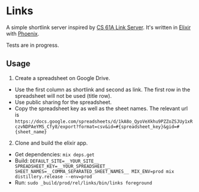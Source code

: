 # Links

A simple shortlink server inspired by [CS 61A Link Server](https://github.com/Cal-CS-61A-Staff/links). It's written in [Elixir](https://elixir-lang.org) with [Phoenix](https://phoenixframework.org).

Tests are in progress.

## Usage
1. Create a spreadsheet on Google Drive.
  - Use the first column as shortlink and second as link. The first row in the spreadsheet will not be used (title row).
  - Use public sharing for the spreadsheet.
  - Copy the spreadsheet key as well as the sheet names. The relevant url is `https://docs.google.com/spreadsheets/d/1kA8o_QyoVeXkhu9PZZoZSJUy1xRczvNDPAeYMS_Cfy8/export?format=csv&id=#{spreadsheet_key}&gid=#{sheet_name}`
2. Clone and build the elixir app.
  - Get dependencies: `mix deps.get`
  - Build: `DEFAULT_SITE=__YOUR_SITE__ SPREADSHEET_KEY=__YOUR_SPREADSHEET__ SHEET_NAMES=__COMMA_SEPARATED_SHEET_NAMES__ MIX_ENV=prod mix distillery.release --env=prod`
  - Run: `sudo _build/prod/rel/links/bin/links foreground`

